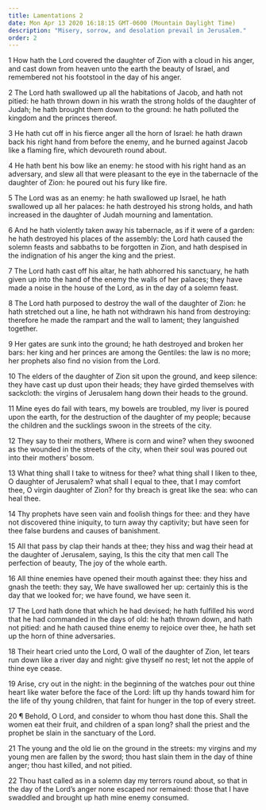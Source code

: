 ```yaml
---
title: Lamentations 2
date: Mon Apr 13 2020 16:18:15 GMT-0600 (Mountain Daylight Time)
description: "Misery, sorrow, and desolation prevail in Jerusalem."
order: 2
---
```


1 How hath the Lord covered the daughter of Zion with a cloud in his anger, and cast down from heaven unto the earth the beauty of Israel, and remembered not his footstool in the day of his anger.

2 The Lord hath swallowed up all the habitations of Jacob, and hath not pitied: he hath thrown down in his wrath the strong holds of the daughter of Judah; he hath brought them down to the ground: he hath polluted the kingdom and the princes thereof.

3 He hath cut off in his fierce anger all the horn of Israel: he hath drawn back his right hand from before the enemy, and he burned against Jacob like a flaming fire, which devoureth round about.

4 He hath bent his bow like an enemy: he stood with his right hand as an adversary, and slew all that were pleasant to the eye in the tabernacle of the daughter of Zion: he poured out his fury like fire.

5 The Lord was as an enemy: he hath swallowed up Israel, he hath swallowed up all her palaces: he hath destroyed his strong holds, and hath increased in the daughter of Judah mourning and lamentation.

6 And he hath violently taken away his tabernacle, as if it were of a garden: he hath destroyed his places of the assembly: the Lord hath caused the solemn feasts and sabbaths to be forgotten in Zion, and hath despised in the indignation of his anger the king and the priest.

7 The Lord hath cast off his altar, he hath abhorred his sanctuary, he hath given up into the hand of the enemy the walls of her palaces; they have made a noise in the house of the Lord, as in the day of a solemn feast.

8 The Lord hath purposed to destroy the wall of the daughter of Zion: he hath stretched out a line, he hath not withdrawn his hand from destroying: therefore he made the rampart and the wall to lament; they languished together.

9 Her gates are sunk into the ground; he hath destroyed and broken her bars: her king and her princes are among the Gentiles: the law is no more; her prophets also find no vision from the Lord.

10 The elders of the daughter of Zion sit upon the ground, and keep silence: they have cast up dust upon their heads; they have girded themselves with sackcloth: the virgins of Jerusalem hang down their heads to the ground.

11 Mine eyes do fail with tears, my bowels are troubled, my liver is poured upon the earth, for the destruction of the daughter of my people; because the children and the sucklings swoon in the streets of the city.

12 They say to their mothers, Where is corn and wine? when they swooned as the wounded in the streets of the city, when their soul was poured out into their mothers’ bosom.

13 What thing shall I take to witness for thee? what thing shall I liken to thee, O daughter of Jerusalem? what shall I equal to thee, that I may comfort thee, O virgin daughter of Zion? for thy breach is great like the sea: who can heal thee.

14 Thy prophets have seen vain and foolish things for thee: and they have not discovered thine iniquity, to turn away thy captivity; but have seen for thee false burdens and causes of banishment.

15 All that pass by clap their hands at thee; they hiss and wag their head at the daughter of Jerusalem, saying, Is this the city that men call The perfection of beauty, The joy of the whole earth.

16 All thine enemies have opened their mouth against thee: they hiss and gnash the teeth: they say, We have swallowed her up: certainly this is the day that we looked for; we have found, we have seen it.

17 The Lord hath done that which he had devised; he hath fulfilled his word that he had commanded in the days of old: he hath thrown down, and hath not pitied: and he hath caused thine enemy to rejoice over thee, he hath set up the horn of thine adversaries.

18 Their heart cried unto the Lord, O wall of the daughter of Zion, let tears run down like a river day and night: give thyself no rest; let not the apple of thine eye cease.

19 Arise, cry out in the night: in the beginning of the watches pour out thine heart like water before the face of the Lord: lift up thy hands toward him for the life of thy young children, that faint for hunger in the top of every street.

20 ¶ Behold, O Lord, and consider to whom thou hast done this. Shall the women eat their fruit, and children of a span long? shall the priest and the prophet be slain in the sanctuary of the Lord.

21 The young and the old lie on the ground in the streets: my virgins and my young men are fallen by the sword; thou hast slain them in the day of thine anger; thou hast killed, and not pitied.

22 Thou hast called as in a solemn day my terrors round about, so that in the day of the Lord’s anger none escaped nor remained: those that I have swaddled and brought up hath mine enemy consumed.
